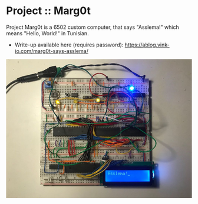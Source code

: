 # Project :: Marg0t

Project Marg0t is a 6502 custom computer, that says "Asslema!" which means "Hello, World!" in Tunisian. 

- Write-up available here (requires password): https://ablog.vink-io.com/marg0t-says-asslema/

![Mar0t](https://github.com/sbstrkt/Marg0t/blob/main/images/marg0t_asslema-2.jpg "Marg0t")
